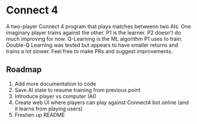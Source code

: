 # Connect 4

A two-player Connect 4 program that plays matches betweenn two AIs. One imaginary player trains against the other. P1 is the learner. P2 doesn't do much improving for now. Q-Learning is the ML algorithm P1 uses to train. Double-Q Learning was tested but appears to have smaller returns and trains a lot slower. Feel free to make PRs and suggest improvements.

## Roadmap
1. Add more documentation to code
2. Save AI state to resume training from previous point
2. Introduce player vs computer (AI)
3. Create web UI where players can play against Connect4 bot online (and it learns from playing users)
4. Freshen up README
